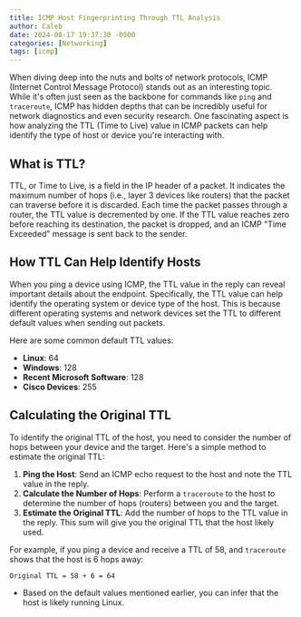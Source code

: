 ```yaml
---
title: ICMP Host Fingerprinting Through TTL Analysis
author: Caleb
date: 2024-08-17 19:37:30 -0500
categories: [Networking]
tags: [icmp]
---
```


When diving deep into the nuts and bolts of network protocols, ICMP (Internet Control Message Protocol) stands out as an interesting topic. While it's often just seen as the backbone for commands like `ping` and `traceroute`, ICMP has hidden depths that can be incredibly useful for network diagnostics and even security research. One fascinating aspect is how analyzing the TTL (Time to Live) value in ICMP packets can help identify the type of host or device you're interacting with.

## What is TTL?

TTL, or Time to Live, is a field in the IP header of a packet. It indicates the maximum number of hops (i.e., layer 3 devices like routers) that the packet can traverse before it is discarded. Each time the packet passes through a router, the TTL value is decremented by one. If the TTL value reaches zero before reaching its destination, the packet is dropped, and an ICMP "Time Exceeded" message is sent back to the sender.

## How TTL Can Help Identify Hosts

When you ping a device using ICMP, the TTL value in the reply can reveal important details about the endpoint. Specifically, the TTL value can help identify the operating system or device type of the host. This is because different operating systems and network devices set the TTL to different default values when sending out packets.

Here are some common default TTL values:

- **Linux**: 64
- **Windows**: 128
- **Recent Microsoft Software**: 128
- **Cisco Devices**: 255

## Calculating the Original TTL

To identify the original TTL of the host, you need to consider the number of hops between your device and the target. Here's a simple method to estimate the original TTL:

1. **Ping the Host**: Send an ICMP echo request to the host and note the TTL value in the reply.
2. **Calculate the Number of Hops**: Perform a `traceroute` to the host to determine the number of hops (routers) between you and the target.
3. **Estimate the Original TTL**: Add the number of hops to the TTL value in the reply. This sum will give you the original TTL that the host likely used.

For example, if you ping a device and receive a TTL of 58, and `traceroute` shows that the host is 6 hops away:

```markdown
Original TTL = 58 + 6 = 64
```
* Based on the default values mentioned earlier, you can infer that the host is likely running Linux.

